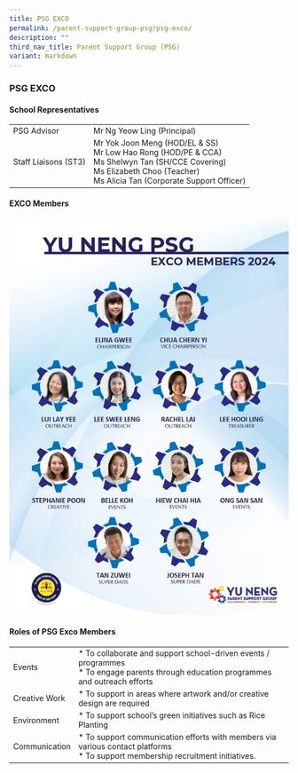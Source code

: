 ```yaml
---
title: PSG EXCO
permalink: /parent-support-group-psg/psg-exco/
description: ""
third_nav_title: Parent Support Group (PSG)
variant: markdown
---
```

### PSG EXCO

#### School Representatives

| | |
| --- | --- |
| PSG Advisor | Mr Ng Yeow Ling (Principal) |
| Staff Liaisons (ST3) | Mr Yok Joon Meng (HOD/EL &amp; SS)<br>Mr Low Hao Rong (HOD/PE &amp; CCA)<br>Ms Shelwyn Tan (SH/CCE Covering)<br>Ms Elizabeth Choo (Teacher) <br>Ms Alicia Tan (Corporate Support Officer) |


#### EXCO Members
![](/images/ynps_psg_exco_members_2024.jpeg)


#### Roles of PSG Exco Members

| | |
| --- | --- |
| Events | * To collaborate and support school-driven events / programmes<br> * To engage parents through education programmes and outreach efforts |
| Creative Work | * To support in areas where artwork and/or creative design are required |
| Environment | * To support school’s green initiatives such as Rice Planting |
| Communication | * To support communication efforts with members via various contact platforms<br>* To support membership recruitment initiatives. |
